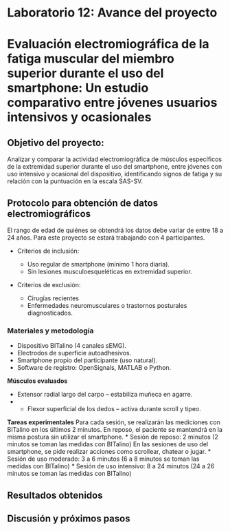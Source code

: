 # Laboratorio 12: Avance del proyecto
# Evaluación electromiográfica de la fatiga muscular del miembro superior durante el uso del smartphone: Un estudio comparativo entre jóvenes usuarios intensivos y ocasionales

## Objetivo del proyecto: 
Analizar y comparar la actividad electromiográfica de músculos específicos de la extremidad superior durante el uso del smartphone, entre jóvenes con uso intensivo y ocasional del dispositivo, identificando signos de fatiga y su relación con la puntuación en la escala SAS-SV.

## Protocolo para obtención de datos electromiográficos

El rango de edad de quiénes se obtendrá los datos debe variar de entre 18 a 24 años. Para este proyecto se estará trabajando con 4 participantes.

* Criterios de inclusión:
  - Uso regular de smartphone (mínimo 1 hora diaria).
  - Sin lesiones musculoesqueléticas en extremidad superior.

* Criterios de exclusión:
  - Cirugías recientes
  - Enfermedades neuromusculares o trastornos posturales diagnosticados.

### Materiales y metodología
  * Dispositivo BITalino (4 canales sEMG).
  * Electrodos de superficie autoadhesivos.
  * Smartphone propio del participante (uso natural).
  * Software de registro: OpenSignals, MATLAB o Python.

  **Músculos evaluados**
  * Extensor radial largo del carpo – estabiliza muñeca en agarre.
  * * Flexor superficial de los dedos – activa durante scroll y tipeo.

  
  **Tareas experimentales**
      Para cada sesión, se realizarán las mediciones con BITalino en los últimos 2 minutos.
      En reposo, el paciente se mantendrá en la misma postura sin utilizar el smartphone.
    * Sesión de reposo: 2 minutos (2 minutos se toman las medidas con BITalino)
      En las sesiones de uso del smartphone, se pide realizar acciones como scrollear, chatear o jugar. 
    * Sesión de uso moderado: 3 a 6 minutos (6 a 8 minutos se toman las medidas con BITalino)
    * Sesión de uso intensivo: 8 a 24 minutos (24 a 26 minutos se toman las medidas con BITalino)

## Resultados obtenidos 

## Discusión y próximos pasos


